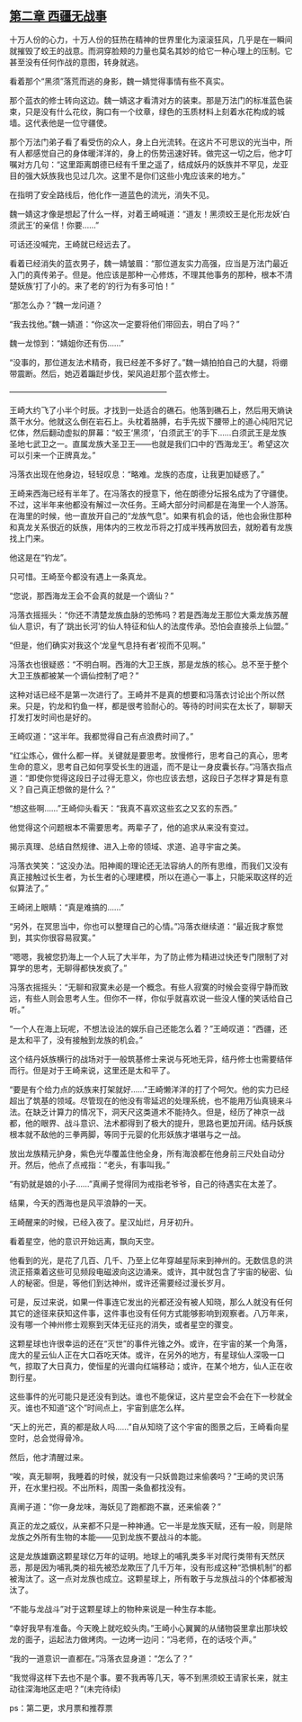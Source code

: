 ## [第二章 西疆无战事](https://www.xxbiquge.com/11_11207/9013214.html)


  十万人份的心力，十万人份的狂热在精神的世界里化为滚滚狂风，几乎是在一瞬间就摧毁了蛟王的战意。而洞穿脸颊的力量也莫名其妙的给它一种心理上的压制。它甚至没有任何作战的意图，转身就逃。

  看着那个“黑须”落荒而逃的身影，魏一婧觉得事情有些不真实。

  那个蓝衣的修士转向这边。魏一婧这才看清对方的装束。那是万法门的标准蓝色装束，只是没有什么花纹，胸口有一个纹章，绿色的玉质材料上刻着水花构成的城墙。这代表他是一位守疆使。

  那个万法门弟子看了看受伤的众人，身上白光流转。在这片不可思议的光当中，所有人都感觉自己的身体暖洋洋的，身上的伤势迅速好转。做完这一切之后，他才叮嘱对方几句：“这里距离朗德已经有千里之遥了，结成妖丹的妖族并不罕见，龙亚目的强大妖族我也见过几次。这里不是你们这些小鬼应该来的地方。”

  在指明了安全路线后，他化作一道蓝色的流光，消失不见。

  魏一婧这才像是想起了什么一样，对着王崎喊道：“道友！黑须蛟王是化形龙妖‘白须武王’的亲信！你要……”

  可话还没喊完，王崎就已经远去了。

  看着已经消失的蓝衣男子，魏一婧皱眉：“那位道友实力高强，应当是万法门最近入门的真传弟子。但是。他应该是那种一心修炼，不理其他事务的那种，根本不清楚妖族‘打了小的。来了老的’的行为有多可怕！”

  “那怎么办？”魏一龙问道？

  “我去找他。”魏一婧道：“你这次一定要将他们带回去，明白了吗？”

  魏一龙惊到：“婧姐你还有伤……”

  “没事的，那位道友法术精奇，我已经差不多好了。”魏一婧拍拍自己的大腿，将绷带震断。然后，她迈着蹁跹步伐，架风追赶那个蓝衣修士。

  ————————————————————

  王崎大约飞了小半个时辰。才找到一处适合的礁石。他落到礁石上，然后用天熵诀蒸干水分。他就这么倒在岩石上。头枕着胳膊，右手先拔下腰带上的道心纯阳咒记忆体，然后翻动虚拟的屏幕：“蛟王‘黑须’，‘白须武王’的手下……白须武王是龙族圣地七武卫之一。直属龙族大圣卫王——也就是我们口中的‘西海龙王’。希望这次可以引来一个正牌真龙。”

  冯落衣出现在他身边，轻轻叹息：“略难。龙族的态度，让我更加疑惑了。”

  王崎来西海已经有半年了。在冯落衣的授意下，他在朗德分坛报名成为了守疆使。不过，这半年来他都没有解过一次任务。王崎大部分时间都是在海里一个人游荡。在海里的时候，他一直放开自己的“龙族气息”。如果有机会的话，他也会揪住那种和真龙关系很近的妖族，用体内的三枚龙币将之打成半残再放回去，就盼着有龙族找上门来。

  他这是在“钓龙”。

  只可惜。王崎至今都没有遇上一条真龙。

  “您说，那西海龙王会不会真的就是一个谪仙？”

  冯落衣摇摇头：“你还不清楚龙族血脉的恐怖吗？若是西海龙王那位大乘龙族苏醒仙人意识，有了‘跳出长河’的仙人特征和仙人的法度传承。恐怕会直接杀上仙盟。”

  “但是，他们确实对我这个‘龙皇气息持有者’视而不见啊。”

  冯落衣也很疑惑：“不明白啊。西海的大卫王族，那是龙族的核心。总不至于整个大卫王族都被某一个谪仙控制了吧？”

  这种对话已经不是第一次进行了。王崎并不是真的想要和冯落衣讨论出个所以然来。只是，钓龙和钓鱼一样，都是很考验耐心的。等待的时间实在太长了，聊聊天打发打发时间也是好的。

  王崎叹道：“这半年。我都觉得自己有点浪费时间了。”

  “红尘炼心，做什么都一样。关键就是要思考。放慢修行，思考自己的真心，思考生命的意义，思考自己如何享受长生的逍遥，而不是让一身皮囊长存。”冯落衣指点道：“即使你觉得这段日子过得无意义，你也应该去想，这段日子怎样才算是有意义？自己真正想做的是什么？”

  “想这些啊……”王崎仰头看天：“我真不喜欢这些玄之又玄的东西。”

  他觉得这个问题根本不需要思考。两辈子了，他的追求从来没有变过。

  揭示真理、总结自然规律、进入上帝的领域、求道、追寻宇宙之美。

  冯落衣笑笑：“这没办法。阳神阁的理论还无法容纳人的所有思维，而我们又没有真正接触过长生者，为长生者的心理建模，所以在道心一事上，只能采取这样的近似算法了。”

  王崎闭上眼睛：“真是难搞的……”

  “另外，在冥思当中，你也可以整理自己的心情。”冯落衣继续道：“最近我才察觉到，其实你很容易寂寞。”

  “嗯嗯，我被您扔海上一个人玩了大半年，为了防止修为精进过快还专门限制了对算学的思考，无聊得都快发疯了。”

  冯落衣摇摇头：“无聊和寂寞未必是一个概念。有些人寂寞的时候会变得宁静而致远，有些人则会思考人生。但你不一样，你似乎就喜欢说一些没人懂的笑话给自己听。”

  “一个人在海上玩呢，不想法设法的娱乐自己还能怎么着？”王崎叹道：“西疆，还是太和平了，没有接触到龙族的机会。”

  这个结丹妖族横行的战场对于一般筑基修士来说与死地无异，结丹修士也需要结伴而行。但是对于王崎来说，这里还是太和平了。

  “要是有个给力点的妖族来打架就好……”王崎懒洋洋的打了个呵欠。他的实力已经超出了筑基的领域。尽管现在的他没有零延迟的处理系统，也不能用万仙真镜来斗法。在缺乏计算力的情况下，洞天尺这类道术不能持久。但是，经历了神京一战都，他的眼界、战斗意识、法术都得到了极大的提升，思路也更加开阔。结丹妖族根本就不敌他的三拳两脚，等同于元婴的化形妖族才堪堪与之一战。

  放出龙族精元护身，紫色光华覆盖住他全身，所有海浪都在他身前三尺处自动分开。然后，他点了点戒指：“老头，有事叫我。”

  “有奶就是娘的小子……”真阐子觉得同为戒指老爷爷，自己的待遇实在太差了。

  结果，今天的西海也是风平浪静的一天。

  王崎醒来的时候，已经入夜了。星汉灿烂，月牙初升。

  看着星空，他的意识开始远离，飘向天空。

  他看到的光，是花了几百、几千、乃至上亿年穿越星际来到神州的。无数信息的洪流正搭乘着这些可见频段电磁波向这边涌来。或许，其中就包含了宇宙的秘密、仙人的秘密。但是，等他们到达神州，或许还需要经过漫长岁月。

  可是，反过来说，如果一件事连它发出的光都还没有被人知晓，那么人就没有任何其它的途径来获知这件事，这件事也没有任何方式能够影响到观察者。八万年来，没有哪一个神州修士观察到天体无征兆的消失，或者星空的骤变。

  这颗星球也许很幸运的还在“灭世”的事件光锥之外。或许，在宇宙的某一个角落，庞大的星云仙人正在大口吞吃天体。或许，在另外的地方，有星球仙人深吸一口气，掠取了大日真力，使恒星的光谱向红端移动；或许，在某个地方，仙人正在收割行星。

  这些事件的光可能只是还没有到达。谁也不能保证，这片星空会不会在下一秒就全灭。谁也不知道“这个”时间点上，宇宙到底怎么样。

  “天上的光芒，真的都是敌人吗……”自从知晓了这个宇宙的图景之后，王崎看向星空时，总会觉得骨冷。

  然后，他才清醒过来。

  “唉，真无聊啊，我睡着的时候，就没有一只妖兽跑过来偷袭吗？”王崎的灵识荡开，在水里扫视。不出所料，周围一条鱼都找没有。

  真阐子道：“你一身龙味，海妖见了跑都跑不赢，还来偷袭？”

  真正的龙之威仪，从来都不只是一种神通。它一半是龙族天赋，还有一般，则是除龙族之外所有生物的本能——见到龙族不要战斗的本能。

  这是龙族雄霸这颗星球亿万年的证明。地球上的哺乳类多半对爬行类带有天然厌恶，那是因为哺乳类的祖先被恐龙欺压了几千万年，没有形成这种“恐惧机制”的都被淘汰了。这一点对龙族也成立。这颗星球上，所有敢于与龙族战斗的个体都被淘汰了。

  “不能与龙战斗”对于这颗星球上的物种来说是一种生存本能。

  “幸好我早有准备。今天晚上就吃蛟头肉。”王崎小心翼翼的从储物袋里拿出那块蛟龙的面子，运起法力做烤肉。一边烤一边问：“冯老师，在的话吱个声。”

  “我的一道意识一直都在。”冯落衣显身道：“怎么了？”

  “我觉得这样下去也不是个事。要不我再等几天，等不到黑须蛟王请家长来，就主动往深海地区走吧？”(未完待续)

  ps：第二更，求月票和推荐票
